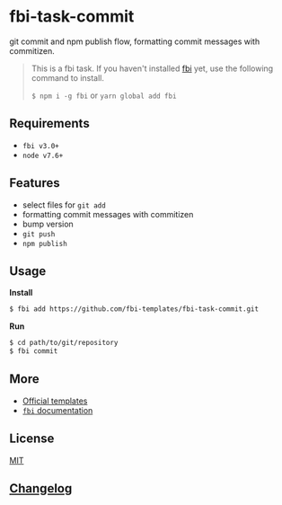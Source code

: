 # fbi-task-commit
git commit and npm publish flow, formatting commit messages with commitizen.

> This is a fbi task. If you haven't installed [fbi](https://github.com/AlloyTeam/fbi) yet, use the following command to install.
>
> `$ npm i -g fbi` or `yarn global add fbi`

## Requirements
- `fbi v3.0+`
- `node v7.6+`

## Features

- select files for `git add`
- formatting commit messages with commitizen
- bump version
- `git push`
- `npm publish`

## Usage

**Install**

```bash
$ fbi add https://github.com/fbi-templates/fbi-task-commit.git
```

**Run**

```bash
$ cd path/to/git/repository
$ fbi commit
```


## More
- [Official templates](https://github.com/fbi-templates)
- [`fbi` documentation](https://neikvon.gitbooks.io/fbi/content/)

## License
[MIT](https://opensource.org/licenses/MIT)

## [Changelog](https://github.com/fbi-templates/fbi-task-commit/CHANGELOG.md)
